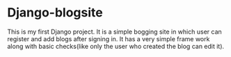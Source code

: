 # Django-blogsite
This is my first Django project. It is a simple bogging site in which user can register and add blogs after signing in.
It has a very simple frame work along with basic checks(like only the user who created the blog can edit it).
